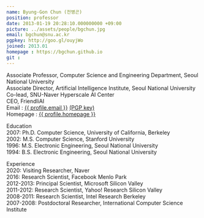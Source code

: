 ```yaml
---
name: Byung-Gon Chun (전병곤)
position: professor
date: 2013-01-19 20:28:10.000000000 +09:00
picture: ../assets/people/bgchun.jpg
email: bgchun@snu.ac.kr
pgpkey: http://goo.gl/ouyjWo
joined: 2013.01
homepage : https://bgchun.github.io
git : 
---
```


<div class="person-content">
    <p>
    Associate Professor, Computer Science and Engineering Department, Seoul National University<br>
    Associate Director, Artificial Intelligence Institute, Seoul National University<br>
    Co-lead, SNU-Naver Hyperscale AI Center<br>
    CEO, FriendliAI<br>
    Email : <a href="mailto:{{ profile.email }}">{{ profile.email }}</a> <a href="{{ profile.pgpkey }}" target="_blank" rel="noopener noreferrer">(PGP key)</a><br>
    Homepage : <a href="{{ profile.homepage }}" target="_blank" rel="noopener noreferrer">{{ profile.homepage }}</a>
    </p>
    <p>Education<br>
    2007: Ph.D. Computer Science, University of California, Berkeley<br>
    2002: M.S. Computer Science, Stanford University<br>
    1996: M.S. Electronic Engineering, Seoul National University<br>
    1994: B.S. Electronic Engineering, Seoul National University</p>
    <p>Experience<br>
    2020: Visiting Researcher, Naver<br>
    2016: Research Scientist, Facebook Menlo Park<br>
    2012-2013: Principal Scientist, Microsoft Silicon Valley<br>
    2011-2012: Research Scientist, Yahoo! Research Silicon Valley<br>
    2008-2011: Research Scientist, Intel Research Berkeley<br>
    2007-2008: Postdoctoral Researcher, International Computer Science Institute<br>
    </p>
</div>